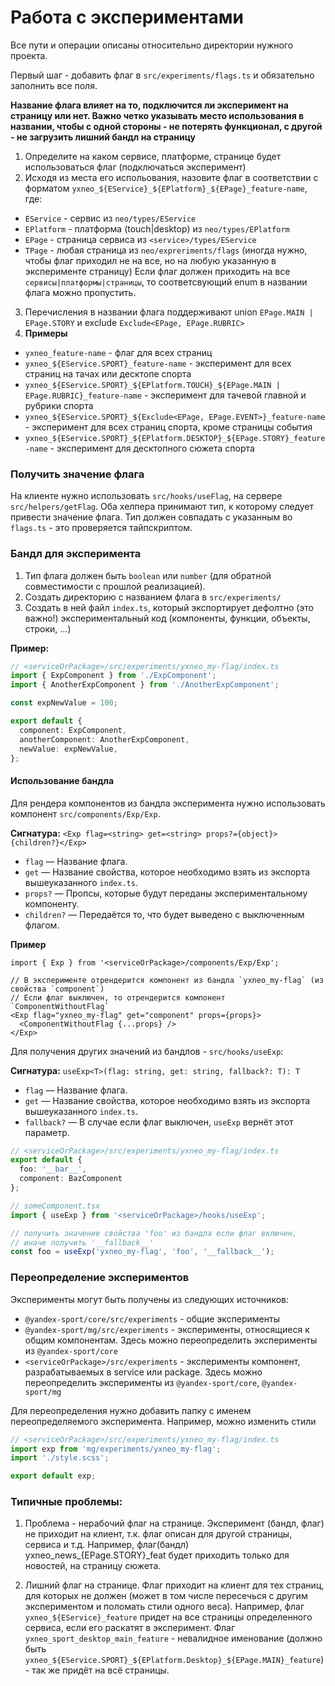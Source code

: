 # Работа с экспериментами

Все пути и операции описаны относительно директории нужного проекта.

Первый шаг - добавить флаг в `src/experiments/flags.ts` и обязательно заполнить все поля.

**Название флага влияет на то, подключится ли эксперимент на страницу или нет.
Важно четко указывать место использования в названии, чтобы с одной стороны - не потерять функционал, с другой - не загрузить лишний бандл на страницу**
1. Определите на каком сервисе, платформе, странице будет использоваться флаг (подключаться эксперимент)
2. Исходя из места его испольования, назовите флаг в соответствии с форматом `yxneo_${EService}_${EPlatform}_${EPage}_feature-name`, где:
- `EService` - сервис из `neo/types/EService`
- `EPlatform` - платформа (touch|desktop) из `neo/types/EPlatform`
- `EPage` - страница сервиса из `<service>/types/EService`
- `TPage` - любая страница из `neo/expreriments/flags` (иногда нужно, чтобы флаг приходил не на все, но на любую указанную в эксперименте страницу)
Если флаг должен приходить на все `сервисы|платформы|страницы`, то соответсвующий enum в названии флага можно пропустить.
3. Перечисления в названии флага поддерживают union `EPage.MAIN | EPage.STORY` и exclude `Exclude<EPage, EPage.RUBRIC>`
4. **Примеры**
- `yxneo_feature-name` - флаг для всех страниц
- `yxneo_${EService.SPORT}_feature-name` - эксперимент для всех страниц на тачах или десктопе cпорта
- `yxneo_${EService.SPORT}_${EPlatform.TOUCH}_${EPage.MAIN | EPage.RUBRIC}_feature-name` - эксперимент для тачевой главной и рубрики спорта
- `yxneo_${EService.SPORT}_${Exclude<EPage, EPage.EVENT>}_feature-name` - эксперимент для всех страниц спорта, кроме страницы события
- `yxneo_${EService.SPORT}_${EPlatform.DESKTOP}_${EPage.STORY}_feature-name` - эксперимент для десктопного сюжета спорта

### Получить значение флага

На клиенте нужно использовать `src/hooks/useFlag`, на сервере `src/helpers/getFlag`.
Оба хелпера принимают тип, к которому следует привести значение флага. Тип должен совпадать с указанным во `flags.ts` - это проверяется тайпскриптом.

### Бандл для эксперимента

1. Тип флага должен быть `boolean` или `number` (для обратной совместимости с прошлой реализацией).
1. Создать директорию с названием флага в `src/experiments/`
1. Создать в ней файл `index.ts`, который экспортирует дефолтно (это важно!) экспериментальный код (компоненты, функции, объекты, строки, ...)

**Пример:**
```ts
// <serviceOrPackage>/src/experiments/yxneo_my-flag/index.ts
import { ExpComponent } from './ExpComponent';
import { AnotherExpComponent } from './AnotherExpComponent';

const expNewValue = 100;

export default {
  component: ExpComponent,
  anotherComponent: AnotherExpComponent,
  newValue: expNewValue,
};
```

#### Использование бандла

Для рендера компонентов из бандла эксперимента нужно использовать компонент `src/components/Exp/Exp`.

**Сигнатура:** `<Exp flag=<string> get=<string> props?={object}>{children?}</Exp>`
* `flag` — Название флага.
* `get` — Название свойства, которое необходимо взять из экспорта вышеуказанного `index.ts`.
* `props?` — Пропсы, которые будут переданы экспериментальному компоненту.
* `children?` — Передаётся то, что будет выведено с выключенным флагом.

**Пример**

```tsx
import { Exp } from '<serviceOrPackage>/components/Exp/Exp';

// В эксперименте отрендерится компонент из бандла `yxneo_my-flag` (из свойства `component`)
// Если флаг выключен, то отрендерится компонент `ComponentWithoutFlag`
<Exp flag="yxneo_my-flag" get="component" props={props}>
  <ComponentWithoutFlag {...props} />
</Exp>
```

Для получения других значений из бандлов - `src/hooks/useExp`:

**Сигнатура:** `useExp<T>(flag: string, get: string, fallback?: T): T`
* `flag` — Название флага.
* `get` — Название свойства, которое необходимо взять из экспорта вышеуказанного `index.ts`.
* `fallback?` — В случае если флаг выключен, `useExp` вернёт этот параметр.

```ts
// <serviceOrPackage>/src/experiments/yxneo_my-flag/index.ts
export default {
  foo: '__bar__',
  component: BazComponent
};

// someComponent.tsx
import { useExp } from '<serviceOrPackage>/hooks/useExp';

// получить значение свойства 'foo' из бандла если флаг включен,
// иначе получить '__fallback__'
const foo = useExp('yxneo_my-flag', 'foo', '__fallback__');

```

### Переопределение экспериментов

Эксперименты могут быть получены из следующих источников:

* `@yandex-sport/core/src/experiments` - общие эксперименты
* `@yandex-sport/mg/src/experiments` - эксперименты, относящиеся к общим компонентам. Здесь можно переопределить эксперименты из `@yandex-sport/core`
* `<serviceOrPackage>/src/experiments` - эксперименты компонент, разрабатываемых в service или package. Здесь можно переопределить эксперименты из `@yandex-sport/core`, `@yandex-sport/mg`

Для переопределения нужно добавить папку с именем переопределяемого эксперимента. Например, можно изменить стили

```ts
// <serviceOrPackage>/src/experiments/yxneo_my-flag/index.ts
import exp from 'mg/experiments/yxneo_my-flag';
import './style.scss';

export default exp;
```

### Типичные проблемы:

1. Проблема - нерабочий флаг на странице. Эксперимент (бандл, флаг) не приходит на клиент, т.к. флаг описан для другой страницы, сервиса и т.д. Например, флаг(бандл) yxneo_news_{EPage.STORY}_feat будет приходить только для новостей, на страницу сюжета.

2. Лишний флаг на странице. Флаг приходит на клиент для тех страниц, для которых не должен (может в том числе пересечься с другим экспериментом и поломать стили одного веса).
   Например, флаг `yxneo_${EService}_feature` придет на все страницы определенного сервиса, если его раскатят в эксперимент.
   Флаг `yxneo_sport_desktop_main_feature` - невалидное именование (должно быть `yxneo_${EService.SPORT}_${EPlatform.Desktop}_${EPage.MAIN}_feature`) - так же придёт на всё страницы.
